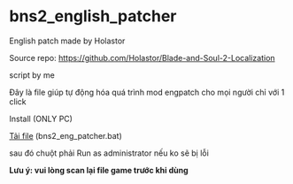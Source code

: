 ﻿# bns2_english_patcher
 
 English patch made by Holastor
 
 Source repo: https://github.com/Holastor/Blade-and-Soul-2-Localization
 
 script by me
 
 Đây là file giúp tự động hóa quá trình mod engpatch cho mọi người chỉ với 1 click 

 
 Install (ONLY PC)
 
 [Tải file](https://github.com/chaienoto/bns2_english_installer/releases/tag/v0.1-beta)
 (bns2_eng_patcher.bat)
 
 sau đó chuột phải Run as administrator nếu ko sẽ bị lỗi

**Lưu ý: vui lòng scan lại file game trước khi dùng**

 
 
